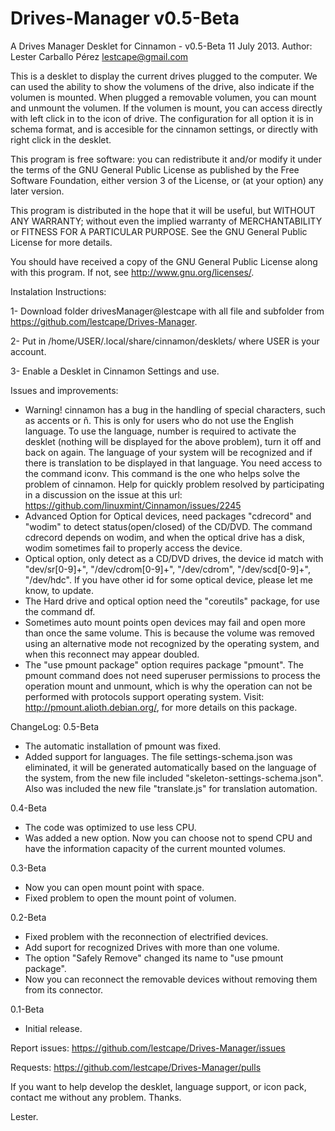 Drives-Manager v0.5-Beta
==============

A Drives Manager Desklet for Cinnamon - v0.5-Beta 11 July 2013.
Author: Lester Carballo Pérez <lestcape@gmail.com>

This is a desklet to display the current drives plugged to the computer. We can used the ability to show the volumens of the drive, also indicate if the volumen is mounted. When plugged a removable volumen, you can mount and unmount the volumen. If the volumen is mount, you can access directly with left click in to the icon of drive. The configuration for all option it is in schema format, and is accesible for the cinnamon settings, or directly with right click in the desklet.

This program is free software: you can redistribute it and/or modify it under the terms of the GNU General Public License as published by the Free Software Foundation, either version 3 of the License, or (at your option) any later version.

This program is distributed in the hope that it will be useful, but WITHOUT ANY WARRANTY; without even the implied warranty of MERCHANTABILITY or FITNESS FOR A PARTICULAR PURPOSE. See the GNU General Public License for more details.

You should have received a copy of the GNU General Public License along with this program. If not, see http://www.gnu.org/licenses/.

Instalation Instructions:

1- Download folder drivesManager@lestcape with all file and subfolder from <https://github.com/lestcape/Drives-Manager>.

2- Put in /home/USER/.local/share/cinnamon/desklets/ where USER is your account.

3- Enable a Desklet in Cinnamon Settings and use.

Issues and improvements:
- Warning! cinnamon has a bug in the handling of special characters, such as accents or ñ. This is only for users who do not use the English language. To use the language, number is required to activate the desklet (nothing will be displayed for the above problem), turn it off and back on again. The language of your system will be recognized and if there is translation to be displayed in that language. You need access to the command iconv. This command is the one who helps solve the problem of cinnamon. Help for quickly problem resolved by participating in a discussion on the issue at this url: https://github.com/linuxmint/Cinnamon/issues/2245
- Advanced Option for Optical devices, need packages "cdrecord" and "wodim" to detect status(open/closed) of the CD/DVD. The command cdrecord depends on wodim, and when the optical drive has a disk, wodim sometimes fail to properly access the device.
-  Optical option, only detect as a CD/DVD drives, the device id match with "dev/sr[0-9]+", "/dev/cdrom[0-9]+", "/dev/cdrom", "/dev/scd[0-9]+", "/dev/hdc". If you have other id for some optical device, please let me know, to update.
- The Hard drive and optical option need the "coreutils" package, for use the command df.
- Sometimes auto mount points open devices may fail and open more than once the same volume. This is because the volume was removed using an alternative mode not recognized by the operating system, and when this reconnect may appear doubled.
- The "use pmount package" option requires package "pmount". The pmount command does not need superuser permissions to process the operation mount and unmount, which is why the operation can not be performed with protocols support operating system. Visit: http://pmount.alioth.debian.org/, for more details on this package.

ChangeLog:
0.5-Beta
   - The automatic installation of pmount was fixed.
   - Added support for languages. The file settings-schema.json was eliminated, it will be generated automatically based on the language of the system, from the new file included "skeleton-settings-schema.json". Also was included the new file "translate.js" for translation automation.

0.4-Beta
   - The code was optimized to use less CPU.
   - Was added a new option. Now you can choose not to spend CPU and have the information capacity of the current mounted volumes.

0.3-Beta
   - Now you can open mount point with space.
   - Fixed problem to open the mount point of volumen.

0.2-Beta
   - Fixed problem with the reconnection of electrified devices.
   - Add suport for recognized Drives with more than one volume.
   - The option "Safely Remove" changed its name to "use pmount package".
   - Now you can reconnect the removable devices without removing them from its connector.

0.1-Beta
   - Initial release.

Report issues: 
https://github.com/lestcape/Drives-Manager/issues

Requests:
https://github.com/lestcape/Drives-Manager/pulls

If you want to help develop the desklet, language support, or icon pack, contact me without any problem.
Thanks.

Lester.
